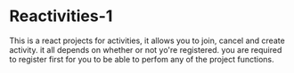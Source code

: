 # Reactivities-1

This is a react projects for activities, it allows you to join, cancel and create activity. it all depends on whether or
not yo're registered.
you are required to register first for you to be able to perfom any of the project functions.
